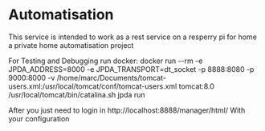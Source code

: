 # Automatisation

This service is intended to work as a rest service on a resperry pi for home a private home automatisation project

For Testing and Debugging run docker:
docker run --rm   -e JPDA_ADDRESS=8000   -e JPDA_TRANSPORT=dt_socket   -p 8888:8080   -p 9000:8000   -v /home/marc/Documents/tomcat-users.xml:/usr/local/tomcat/conf/tomcat-users.xml   tomcat:8.0   /usr/local/tomcat/bin/catalina.sh jpda run

After you just need to login in http://localhost:8888/manager/html/
With your configuration
